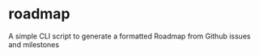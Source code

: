 roadmap
=======

A simple CLI script to generate a formatted Roadmap from Github issues and milestones
